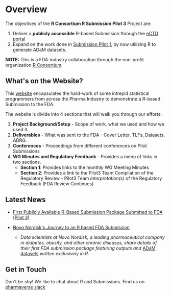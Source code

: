 # Overview

The objectives of the **R Consortium R Submission Pilot 3** Project are:  

1. Deliver a **publicly accessible** R-based Submission through the [eCTD portal](https://www.fda.gov/drugs/electronic-regulatory-submission-and-review/electronic-common-technical-document-ectd)
1. Expand on the work done in [Submission Pilot 1](https://rconsortium.github.io/submissions-pilot1/), by now utilizing R to generate ADaM datasets.


**NOTE:** This is a FDA-industry collaboration through the non-profit organization [R Consortium](https://www.r-consortium.org/).


## What's on the Website?

This [website](https://rconsortium.github.io/submissions-pilot3-adam/main/) encapsulates the hard-work of some intrepid statistical programmers from across the Pharma Industry
to demonstrate a R-based Submission to the FDA. 

The website is divide into 4 sections that will walk you through our efforts:

1. **Project Background/Setup** - Scope of work, what we used and how we used it.
1. **Deliverables** - What was sent to the FDA - Cover Letter, TLFs, Datasets, ADRG.
1. **Conferences** - Proceedings from different conferences on Pilot Submissions
1. **WG Minutes and Regulatory Feedback** - Provides a menu of links in two sections.
      - **Section 1**: Provides links to the monthly WG Meeting Minutes
      - **Section 2**: Provides a link to the Pilot3 Team Compilation of the Regulatory Review
             - Pilot3 Team *Interpretation(s)* of the Regulatory Feedback (FDA Review Continues)


## Latest News

* [First Publicly Available R-Based Submission Package Submitted to FDA (Pilot 3)](https://www.r-consortium.org/announcement/2023/09/11/first-publicly-available-r-based-submission-package-submitted-to-fda-pilot-3)

* [Novo Nordisk's Journey to an R based FDA Submission](https://www.youtube.com/watch?v=t33dS17QHuA)
    - *Data scientists at Novo Nordisk, a leading pharmaceutical company in diabetes, obesity, and other chronic diseases, share details of their first FDA submission package featuring outputs and* [ADaM datasets](https://www.cdisc.org/standards/foundational/adam) *written exclusively in R.*

## Get in Touch

Don't be shy!  We like to chat about R and Submissions. Find us on [pharmaverse slack](https://pharmaverse.slack.com/archives/C030EB2M4GM)
